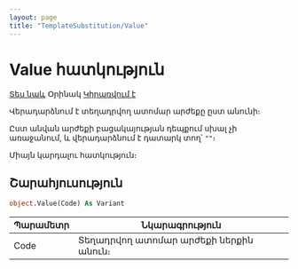```yaml
---
layout: page
title: "TemplateSubstitution/Value"
---
```


# Value հատկություն

[Տես նաև](../TemplateSubstitution.md) Օրինակ [Կիրառվում է](../TemplateSubstitution.md)

Վերադարձնում է տեղադրվող ատոմար արժեքը ըստ անունի։

Ըստ անվան արժեքի բացակայության դեպքում սխալ չի առաջանում, և վերադարձնում է դատարկ տող՝ `""`։

Միայն կարդալու հատկություն։

## Շարահյուսություն 

``` vb
object.Value(Code) As Variant
```

| Պարամետր | Նկարագրություն |
|--|--|
| Code | Տեղադրվող ատոմար արժեքի ներքին անուն։ |

